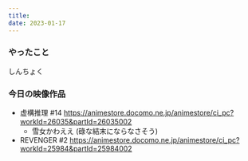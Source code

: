 ```yaml
---
title: 
date: 2023-01-17
---
```


### やったこと
しんちょく

### 今日の映像作品
+ 虚構推理 #14 <https://animestore.docomo.ne.jp/animestore/ci_pc?workId=26035&partId=26035002>
  + 雪女かわええ (碌な結末にならなさそう)
+ REVENGER #2 <https://animestore.docomo.ne.jp/animestore/ci_pc?workId=25984&partId=25984002>
